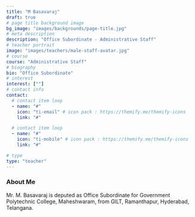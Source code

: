 ```yaml
---
title: "M Basavaraj"
draft: true
# page title background image
bg_image: "images/backgrounds/page-title.jpg"
# meta description
description: "Office Subordinate - Administrative Staff"
# teacher portrait
image: "images/teachers/male-staff-avatar.jpg"
# course
course: "Administrative Staff"
# biography
bio: "Office Subordinate"
# interest
interest: [""]
# contact info
contact:
  # contact item loop
  - name: "#"
    icon: "ti-email" # icon pack : https://themify.me/themify-icons
    link: "#"

  # contact item loop
  - name: "#"
    icon: "ti-mobile" # icon pack : https://themify.me/themify-icons
    link: "#"

# type
type: "teacher"
---
```


### About Me

Mr. M. Basavaraj is deputed as Office Subordinate for Government Polytechnic College, Maheshwaram, from GILT, Ramanthapur, Hyderabad, Telangana.
